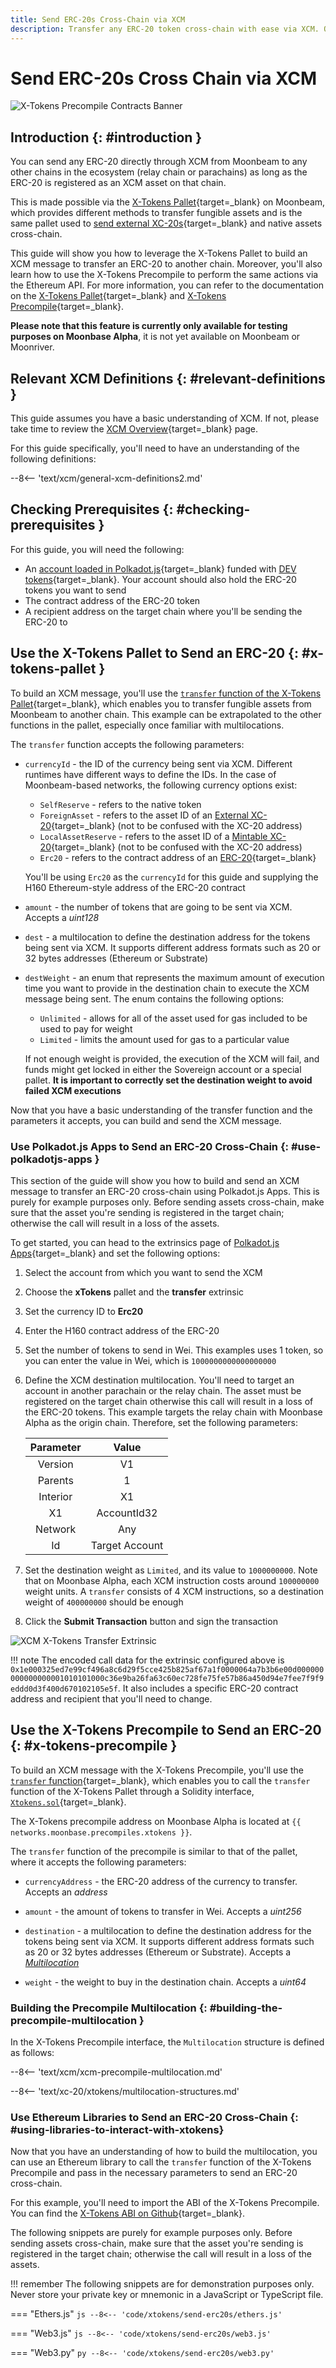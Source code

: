 ```yaml
---
title: Send ERC-20s Cross-Chain via XCM
description: Transfer any ERC-20 token cross-chain with ease via XCM. Our step-by-step tutorial will guide you through the process. Start sending tokens across chains today!
---
```


# Send ERC-20s Cross Chain via XCM

![X-Tokens Precompile Contracts Banner](/images/builders/interoperability/xcm/xc20/send-erc20s/send-erc20s-banner.png)

## Introduction {: #introduction } 

You can send any ERC-20 directly through XCM from Moonbeam to any other chains in the ecosystem (relay chain or parachains) as long as the ERC-20 is registered as an XCM asset on that chain.

This is made possible via the [X-Tokens Pallet](/builders/interoperability/xcm/xc20/xtokens/#X-Tokens-pallet-interface){target=_blank} on Moonbeam, which provides different methods to transfer fungible assets and is the same pallet used to [send external XC-20s](/builders/interoperability/xcm/xc20/xtokens){target=_blank} and native assets cross-chain.

This guide will show you how to leverage the X-Tokens Pallet to build an XCM message to transfer an ERC-20 to another chain. Moreover, you'll also learn how to use the X-Tokens Precompile to perform the same actions via the Ethereum API. For more information, you can refer to the documentation on the [X-Tokens Pallet](/builders/interoperability/xcm/xc20/xtokens/#x-tokens-pallet-interface){target=_blank} and [X-Tokens Precompile](/builders/interoperability/xcm/xc20/xtokens/#xtokens-precompile){target=_blank}.

**Please note that this feature is currently only available for testing purposes on Moonbase Alpha**, it is not yet available on Moonbeam or Moonriver.

## Relevant XCM Definitions {: #relevant-definitions }

This guide assumes you have a basic understanding of XCM. If not, please take time to review the [XCM Overview](/builders/interoperability/xcm/overview){target=_blank} page.

For this guide specifically, you'll need to have an understanding of the following definitions:

--8<-- 'text/xcm/general-xcm-definitions2.md'

## Checking Prerequisites {: #checking-prerequisites }

For this guide, you will need the following:

- An [account loaded in Polkadot.js](https://polkadot.js.org/apps/?rpc=wss%3A%2F%2Fwss.api.moonbase.moonbeam.network#/accounts){target=_blank} funded with [DEV tokens](/builders/get-started/networks/moonbase/#get-tokens){target=_blank}. Your account should also hold the ERC-20 tokens you want to send
- The contract address of the ERC-20 token
- A recipient address on the target chain where you'll be sending the ERC-20 to

## Use the X-Tokens Pallet to Send an ERC-20 {: #x-tokens-pallet }

To build an XCM message, you'll use the [`transfer` function of the X-Tokens Pallet](/builders/interoperability/xcm/xc20/xtokens/#extrinsics){target=_blank}, which enables you to transfer fungible assets from Moonbeam to another chain. This example can be extrapolated to the other functions in the pallet, especially once familiar with multilocations.

The `transfer` function accepts the following parameters:

- `currencyId` - the ID of the currency being sent via XCM. Different runtimes have different ways to define the IDs. In the case of Moonbeam-based networks, the following currency options exist:

    - `SelfReserve` - refers to the native token
    - `ForeignAsset` - refers to the asset ID of an [External XC-20](/builders/interoperability/xcm/xc20/xc20){target=_blank} (not to be confused with the XC-20 address)
    - `LocalAssetReserve` - refers to the asset ID of a [Mintable XC-20](/builders/interoperability/xcm/xc20/mintable-xc20){target=_blank} (not to be confused with the XC-20 address)
    - `Erc20` - refers to the contract address of an [ERC-20](/builders/interoperability/xcm/xc20/send-erc20s-xcm){target=_blank}

    You'll be using `Erc20` as the `currencyId` for this guide and supplying the H160 Ethereum-style address of the ERC-20 contract

- `amount` - the number of tokens that are going to be sent via XCM. Accepts a *uint128*
- `dest` -  a multilocation to define the destination address for the tokens being sent via XCM. It supports different address formats such as 20 or 32 bytes addresses (Ethereum or Substrate)
- `destWeight` - an enum that represents the maximum amount of execution time you want to provide in the destination chain to execute the XCM message being sent. The enum contains the following options:

    - `Unlimited` - allows for all of the asset used for gas included to be used to pay for weight
    - `Limited` - limits the amount used for gas to a particular value
    
    If not enough weight is provided, the execution of the XCM will fail, and funds might get locked in either the Sovereign account or a special pallet. **It is important to correctly set the destination weight to avoid failed XCM executions**

Now that you have a basic understanding of the transfer function and the parameters it accepts, you can build and send the XCM message.

### Use Polkadot.js Apps to Send an ERC-20 Cross-Chain {: #use-polkadotjs-apps }

This section of the guide will show you how to build and send an XCM message to transfer an ERC-20 cross-chain using Polkadot.js Apps. This is purely for example purposes only. Before sending assets cross-chain, make sure that the asset you're sending is registered in the target chain; otherwise the call will result in a loss of the assets.

To get started, you can head to the extrinsics page of [Polkadot.js Apps](https://polkadot.js.org/apps/?rpc=wss%3A%2F%2Fwss.api.moonbase.moonbeam.network#/extrinsics){target=_blank} and set the following options:

1. Select the account from which you want to send the XCM
2. Choose the **xTokens** pallet and the **transfer** extrinsic
3. Set the currency ID to **Erc20**
4. Enter the H160 contract address of the ERC-20 
5. Set the number of tokens to send in Wei. This examples uses 1 token, so you can enter the value in Wei, which is `1000000000000000000`
6. Define the XCM destination multilocation. You'll need to target an account in another parachain or the relay chain. The asset must be registered on the target chain otherwise this call will result in a loss of the ERC-20 tokens. This example targets the relay chain with Moonbase Alpha as the origin chain. Therefore, set the following parameters:

    | Parameter |     Value      |
    |:---------:|:--------------:|
    |  Version  |       V1       |
    |  Parents  |       1        |
    | Interior  |       X1       |
    |    X1     |  AccountId32   |
    |  Network  |      Any       |
    |    Id     | Target Account |

7. Set the destination weight as `Limited`, and its value to `1000000000`. Note that on Moonbase Alpha, each XCM instruction costs around `100000000` weight units. A `transfer` consists of 4 XCM instructions, so a destination weight of `400000000` should be enough
8. Click the **Submit Transaction** button and sign the transaction

![XCM X-Tokens Transfer Extrinsic](/images/builders/interoperability/xcm/xc20/send-erc20s/send-erc20s-1.png)

!!! note
    The encoded call data for the extrinsic configured above is `0x1e000325ed7e99cf496a8c6d29f5cce425b825af67a1f0000064a7b3b6e00d000000000000000001010101000c36e9ba26fa63c60ec728fe75fe57b86a450d94e7fee7f9f9eddd0d3f400d670102105e5f`. It also includes a specific ERC-20 contract address and recipient that you'll need to change.

## Use the X-Tokens Precompile to Send an ERC-20 {: #x-tokens-precompile }

To build an XCM message with the X-Tokens Precompile, you'll use the [`transfer` function](/builders/interoperability/xcm/xc20/xtokens/#xtokens-solidity-interface){target=_blank}, which enables you to call the `transfer` function of the X-Tokens Pallet through a Solidity interface, [`Xtokens.sol`](https://github.com/PureStake/moonbeam/blob/master/precompiles/xtokens/Xtokens.sol){target=_blank}.

The X-Tokens precompile address on Moonbase Alpha is located at `{{ networks.moonbase.precompiles.xtokens }}`.

The `transfer` function of the precompile is similar to that of the pallet, where it accepts the following parameters:

- `currencyAddress` - the ERC-20 address of the currency to transfer. Accepts an *address*
- `amount` - the amount of tokens to transfer in Wei. Accepts a *uint256*
- `destination` - a multilocation to define the destination address for the tokens being sent via XCM. It supports different address formats such as 20 or 32 bytes addresses (Ethereum or Substrate). Accepts a [*Multilocation*](#building-the-precompile-multilocation)

- `weight` - the weight to buy in the destination chain. Accepts a *uint64*

### Building the Precompile Multilocation {: #building-the-precompile-multilocation }

In the X-Tokens Precompile interface, the `Multilocation` structure is defined as follows:

--8<-- 'text/xcm/xcm-precompile-multilocation.md'

--8<-- 'text/xc-20/xtokens/multilocation-structures.md'

### Use Ethereum Libraries to Send an ERC-20 Cross-Chain {: #using-libraries-to-interact-with-xtokens}

Now that you have an understanding of how to build the multilocation, you can use an Ethereum library to call the `transfer` function of the X-Tokens Precompile and pass in the necessary parameters to send an ERC-20 cross-chain. 

For this example, you'll need to import the ABI of the X-Tokens Precompile. You can find the [X-Tokens ABI on Github](https://raw.githubusercontent.com/PureStake/moonbeam-docs/master/.snippets/code/xtokens/abi.js){target=_blank}.

The following snippets are purely for example purposes only. Before sending assets cross-chain, make sure that the asset you're sending is registered in the target chain; otherwise the call will result in a loss of the assets.

!!! remember
    The following snippets are for demonstration purposes only. Never store your private key or mnemonic in a JavaScript or TypeScript file. 

=== "Ethers.js"
    ```js
    --8<-- 'code/xtokens/send-erc20s/ethers.js'
    ```

=== "Web3.js"
    ```js
    --8<-- 'code/xtokens/send-erc20s/web3.js'
    ```

=== "Web3.py"
    ```py
    --8<-- 'code/xtokens/send-erc20s/web3.py'
    ```

